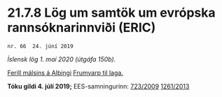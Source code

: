 # 21.7.8 Lög um samtök um evrópska rannsóknarinnviði (ERIC)

`nr. 66  24. júní 2019`

_Íslensk lög 1. maí 2020 (útgáfa 150b)._

[Ferill málsins á Alþingi](https://www.althingi.is/thingstorf/thingmalalistar-eftir-thingum/ferill/?ltg=149&mnr=767)
[Frumvarp til laga.](https://www.althingi.is/altext/149/s/1224.html)

**Tóku gildi 4. júlí 2019;**
EES-samningurinn:
[723/2009](https://althingi.is/lagasafn/pdf/150b/i32009R0723.pdf) [1261/2013](https://althingi.is/lagasafn/pdf/150b/i32013R1261.pdf) 
